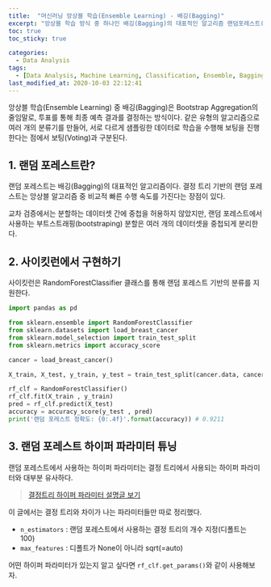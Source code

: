 ```yaml
---
title:  "머신러닝 앙상블 학습(Ensemble Learning) - 배깅(Bagging)"
excerpt: "앙상블 학습 방식 중 하나인 배깅(Bagging)의 대표적인 알고리즘 랜덤포레스트(Random Forest)에 대해 정리한 글입니다."
toc: true
toc_sticky: true

categories:
  - Data Analysis
tags:
  - [Data Analysis, Machine Learning, Classification, Ensemble, Bagging, Random Forest, Scikit learn]
last_modified_at: 2020-10-03 22:12:41
---
```


앙상블 학습(Ensemble Learning) 중 배깅(Bagging)은 Bootstrap Aggregation의 줄임말로, 투표를 통해 최종 예측 결과를 결정하는 방식이다. 같은 유형의 알고리즘으로 여러 개의 분류기를 만들어, 서로 다르게 샘플링한 데이터로 학습을 수행해 보팅을 진행한다는 점에서 보팅(Voting)과 구분된다.   

## 1. 랜덤 포레스트란?  

랜덤 포레스트는 배깅(Bagging)의 대표적인 알고리즘이다. 결정 트리 기반의 랜덤 포레스트는 앙상블 알고리즘 중 비교적 빠른 수행 속도를 가진다는 장점이 있다.  

교차 검증에서는 분할하는 데이터셋 간에 중첩을 허용하지 않았지만, 랜덤 포레스트에서 사용하는 부트스트래핑(bootstraping) 분할은 여러 개의 데이터셋을 중첩되게 분리한다.

## 2. 사이킷런에서 구현하기  

사이킷런은 RandomForestClassifier 클래스를 통해 랜덤 포레스트 기반의 분류를 지원한다.  

```py
import pandas as pd

from sklearn.ensemble import RandomForestClassifier
from sklearn.datasets import load_breast_cancer
from sklearn.model_selection import train_test_split
from sklearn.metrics import accuracy_score

cancer = load_breast_cancer()

X_train, X_test, y_train, y_test = train_test_split(cancer.data, cancer.target, test_size=0.2)

rf_clf = RandomForestClassifier()
rf_clf.fit(X_train , y_train)
pred = rf_clf.predict(X_test)
accuracy = accuracy_score(y_test , pred)
print('랜덤 포레스트 정확도: {0:.4f}'.format(accuracy)) # 0.9211
```  

## 3. 랜덤 포레스트 하이퍼 파라미터 튜닝  

랜덤 포레스트에서 사용하는 하이퍼 파라미터는 결정 트리에서 사용되는 하이퍼 파라미터와 대부분 유사하다.    

> [결정트리 하이퍼 파라미터 설명글 보기](https://ek-koh.github.io/data%20analysis/decision-tree/#3-%EA%B2%B0%EC%A0%95%ED%8A%B8%EB%A6%AC%EC%9D%98-%EA%B3%BC%EC%A0%81%ED%95%A9)    

이 글에서는 결정 트리와 차이가 나는 파라미터들만 따로 정리했다.  

- `n_estimators` : 랜덤 포레스트에서 사용하는 결정 트리의 개수 지정(디폴트는 100)
- `max_features` : 디폴트가 None이 아니라 sqrt(=auto)

어떤 하이퍼 파라미터가 있는지 알고 싶다면 `rf_clf.get_params()`와 같이 사용해보자.   




